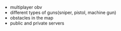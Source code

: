 - multiplayer obv
- different types of guns(sniper, pistol, machine gun)
- obstacles in the map
- public and private servers